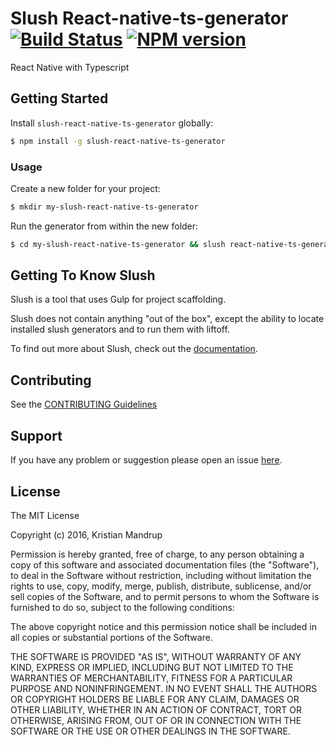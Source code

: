 # Slush React-native-ts-generator [![Build Status](https://secure.travis-ci.org/kristianmandrup/slush-react-native-ts-generator.png?branch=master)](https://travis-ci.org/kristianmandrup/slush-react-native-ts-generator) [![NPM version](https://badge-me.herokuapp.com/api/npm/slush-react-native-ts-generator.png)](http://badges.enytc.com/for/npm/slush-react-native-ts-generator)

React Native with Typescript

## Getting Started

Install `slush-react-native-ts-generator` globally:

```bash
$ npm install -g slush-react-native-ts-generator
```

### Usage

Create a new folder for your project:

```bash
$ mkdir my-slush-react-native-ts-generator
```

Run the generator from within the new folder:

```bash
$ cd my-slush-react-native-ts-generator && slush react-native-ts-generator
```

## Getting To Know Slush

Slush is a tool that uses Gulp for project scaffolding.

Slush does not contain anything "out of the box", except the ability to locate installed slush generators and to run them with liftoff.

To find out more about Slush, check out the [documentation](https://github.com/slushjs/slush).

## Contributing

See the [CONTRIBUTING Guidelines](https://github.com/kristianmandrup/slush-react-native-ts-generator/blob/master/CONTRIBUTING.md)

## Support
If you have any problem or suggestion please open an issue [here](https://github.com/kristianmandrup/slush-react-native-ts-generator/issues).

## License 

The MIT License

Copyright (c) 2016, Kristian Mandrup

Permission is hereby granted, free of charge, to any person
obtaining a copy of this software and associated documentation
files (the "Software"), to deal in the Software without
restriction, including without limitation the rights to use,
copy, modify, merge, publish, distribute, sublicense, and/or sell
copies of the Software, and to permit persons to whom the
Software is furnished to do so, subject to the following
conditions:

The above copyright notice and this permission notice shall be
included in all copies or substantial portions of the Software.

THE SOFTWARE IS PROVIDED "AS IS", WITHOUT WARRANTY OF ANY KIND,
EXPRESS OR IMPLIED, INCLUDING BUT NOT LIMITED TO THE WARRANTIES
OF MERCHANTABILITY, FITNESS FOR A PARTICULAR PURPOSE AND
NONINFRINGEMENT. IN NO EVENT SHALL THE AUTHORS OR COPYRIGHT
HOLDERS BE LIABLE FOR ANY CLAIM, DAMAGES OR OTHER LIABILITY,
WHETHER IN AN ACTION OF CONTRACT, TORT OR OTHERWISE, ARISING
FROM, OUT OF OR IN CONNECTION WITH THE SOFTWARE OR THE USE OR
OTHER DEALINGS IN THE SOFTWARE.

